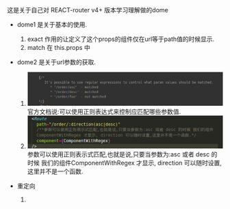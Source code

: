  这是关于自己对 REACT-router v4+ 版本学习理解做的dome

- dome1 是关于基本的使用.
    1. exact 作用的让定义了这个props的组件仅在url等于path值的时候显示.
    1. match 在 this.props 中
- dome2 是关于url参数的获取.
    1. ![avatar](./domeImg/1.png) 官方文档说:可以使用正则表达式来控制应匹配哪些参数值.
    2. ![avatar](./domeImg/2.png)        参数可以使用正则表示式匹配,也就是说,只要当参数为:asc 或者 desc 的时候 我们的组件ComponentWithRegex 才显示, direction 可以随时设置,这里并不是一个函数.
- 重定向

	1.	